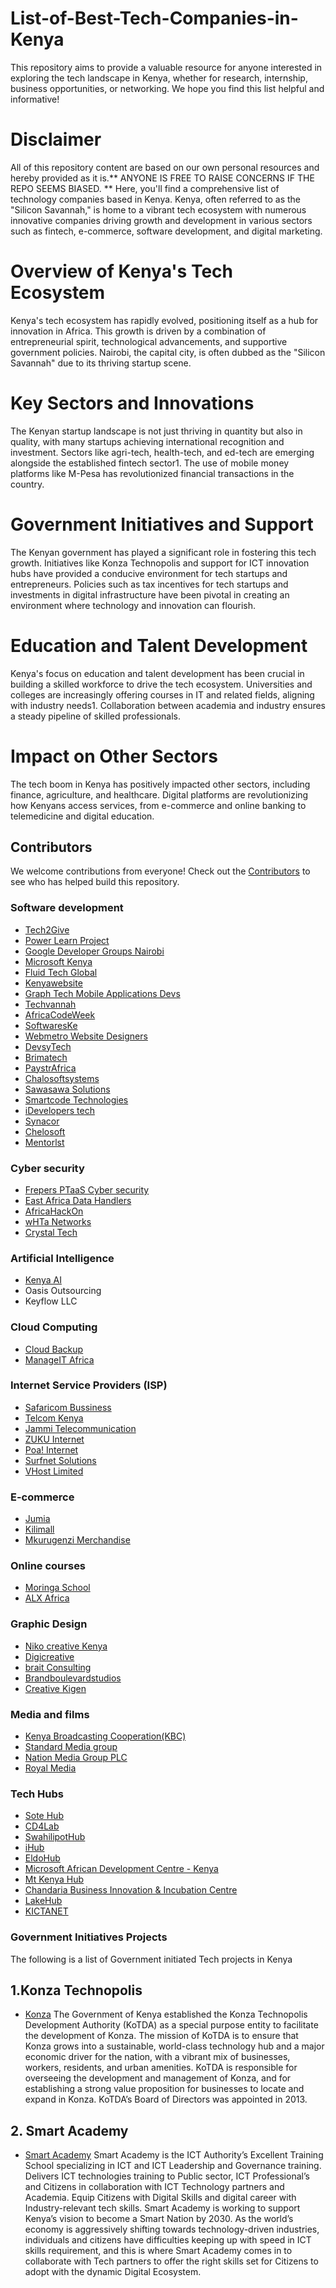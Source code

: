 # List-of-Best-Tech-Companies-in-Kenya
This repository aims to provide a valuable resource for anyone interested in exploring the tech landscape in Kenya, whether for research, internship, business opportunities, or networking. We hope you find this list helpful and informative!

# Disclaimer 
All of this repository content are based on our own personal resources and hereby provided as it is.** ANYONE IS FREE TO RAISE CONCERNS IF THE REPO SEEMS BIASED. ** Here, you'll find a comprehensive list of technology companies based in Kenya. Kenya, often referred to as the "Silicon Savannah," is home to a vibrant tech ecosystem with numerous innovative companies driving growth and development in various sectors such as fintech, e-commerce, software development, and digital marketing.


# Overview of Kenya's Tech Ecosystem
Kenya's tech ecosystem has rapidly evolved, positioning itself as a hub for innovation in Africa. This growth is driven by a combination of entrepreneurial spirit, technological advancements, and supportive government policies. Nairobi, the capital city, is often dubbed as the "Silicon Savannah" due to its thriving startup scene.

# Key Sectors and Innovations
The Kenyan startup landscape is not just thriving in quantity but also in quality, with many startups achieving international recognition and investment. Sectors like agri-tech, health-tech, and ed-tech are emerging alongside the established fintech sector1. The use of mobile money platforms like M-Pesa has revolutionized financial transactions in the country.

# Government Initiatives and Support
The Kenyan government has played a significant role in fostering this tech growth. Initiatives like Konza Technopolis and support for ICT innovation hubs have provided a conducive environment for tech startups and entrepreneurs. Policies such as tax incentives for tech startups and investments in digital infrastructure have been pivotal in creating an environment where technology and innovation can flourish.

# Education and Talent Development
Kenya's focus on education and talent development has been crucial in building a skilled workforce to drive the tech ecosystem. Universities and colleges are increasingly offering courses in IT and related fields, aligning with industry needs1. Collaboration between academia and industry ensures a steady pipeline of skilled professionals.

# Impact on Other Sectors
The tech boom in Kenya has positively impacted other sectors, including finance, agriculture, and healthcare. Digital platforms are revolutionizing how Kenyans access services, from e-commerce and online banking to telemedicine and digital education.


## Contributors

We welcome contributions from everyone! Check out the [Contributors](https://github.com/wekesaryan/List-of-Best-Tech-Companies-in-Kenya/graphs/contributors) to see who has helped build this repository.



### Software development

- [Tech2Give](https://teach2give.com/#)
- [Power Learn Project](https://powerlearnprojectafrica.org/)
- [Google Developer Groups Nairobi](https://gdg.community.dev/gdg-nairobi/)
- [Microsoft Kenya](https://www.microsoft.com/en-us/contact_en-ke.aspx)
- [Fluid Tech Global](https://fluidtechglobal.com/)
- [Kenyawebsite](https://kenyawebsite.com/)
- [Graph Tech Mobile Applications Devs](https://graph.co.ke/)
- [Techvannah](https://techvannah.com/)
- [AfricaCodeWeek](https://africacodeweek.org/)
- [SoftwaresKe](https://www.softwareske.com/)
- [Webmetro Website Designers](https://webmetro.co.ke/)
- [DevsyTech](https://devsytech.com/)
- [Brimatech](https://www.brimmatech.co.ke/)
- [PaystrAfrica](https://paystarafrica.com/)
- [Chalosoftsystems](https://chalosoftsystems.co.ke/)
- [Sawasawa Solutions](https://sawasawa.com/)
- [Smartcode Technologies](https://www.smartcode.co.ke/)
- [iDevelopers tech](https://idevelopertechnologies.co.ke/)
- [Synacor](https://www.synacor.co.ke/)
- [Chelosoft](https://chalosoftsystems.co.ke/)
- [Mentorlst](https://mentorlst.com/dashboard)



### Cyber security

 - [Frepers PTaaS Cyber security](https://frepers.co.ke/)
 - [East Africa Data Handlers](https://eadatahandlers.co.ke/)
 - [AfricaHackOn](https://africahackon.com/)
 - [wHTa Networks](https://whtanetworks.com/)
 - [Crystal Tech](https://crystaltech.co.ke/)



### Artificial Intelligence

 - [Kenya AI](https://kenya.ai/)
 - Oasis Outsourcing
 - Keyflow LLC


### Cloud Computing

- [Cloud Backup](https://cloudbackup.co.ke/)
- [ManageIT Africa](https://manageitafrica.com/)


### Internet Service Providers (ISP)

- [Safaricom Bussiness](https://www.safaricom.co.ke/)
- [Telcom Kenya](https://telkom.co.ke/)
- [Jammi Telecommunication](https://jtl.co.ke/)
- [ZUKU Internet](https://zuku.co.ke/triple-play/)
- [Poa! Internet](https://poa.co.ke/)
- [Surfnet Solutions](https://surfnetsolution.com/)
- [VHost Limited](https://vhost.bz/)


### E-commerce

- [Jumia](https://www.jumia.co.ke)
- [Kilimall](https://www.kilimall.co.ke/)
- [Mkurugenzi Merchandise](https://mkurugenzi.co.ke/)

### Online courses

 - [Moringa School](https://moringaschool.com/)
 - [ALX Africa](https://www.alxafrica.com/programmes/)


### Graphic Design

 - [Niko creative Kenya](https://www.nikocreative.co.ke/)
 - [Digicreative](https://digicreative.co.ke/)
 - [brait Consulting](https://braitconsulting.com/)
 - [Brandboulevardstudios](https://brandboulevardstudios.com/)
 - [Creative Kigen](https://creativekigen.com/)


### Media and films
 - [Kenya Broadcasting Cooperation(KBC)](https://kbctv.co.ke/)
 - [Standard Media group](https://www.standardmedia.co.ke/)
 - [Nation Media Group PLC](https://www.nationmedia.com/)
 - [Royal Media](https://royalmedia.co.ke/)
   


### Tech Hubs
 - [Sote Hub](https://www.sotehub.com/)
 - [CD4Lab](https://computerscience.uonbi.ac.ke/)
 - [SwahilipotHub](https://www.swahilipothub.co.ke)
 - [iHub](https://ihub.co.ke/)
 - [EldoHub](https://eldohub.co.ke/)
 - [Microsoft African Development Centre - Kenya](https://www.microsoft.com/madc)
 - [Mt Kenya Hub](https://mtkenyahub.com/ea/)
 - [Chandaria Business Innovation & Incubation Centre](https://www.ku.ac.ke/iiuil/)
 - [LakeHub](https://www.lakehub.co.ke/)
 - [KICTANET](https://www.kictanet.or.ke/)
    


### Government Initiatives Projects

The following is a list of Government initiated Tech projects in Kenya


## 1.Konza Technopolis
- [Konza](https://konza.go.ke/)
The Government of Kenya established the Konza Technopolis Development Authority (KoTDA) as a special purpose entity to facilitate the development of Konza. The mission of KoTDA is to ensure that Konza grows into a sustainable, world-class technology hub and a major economic driver for the nation, with a vibrant mix of businesses, workers, residents, and urba​​n amenities. KoTDA is responsible for overseeing the development and management of Konza, and for establishing a strong value proposition for businesses to locate and expand in Konza. KoTDA’s Board of Directors was appointed in 2013.

 ## 2. Smart Academy
 - [Smart Academy](https://www.smartacademy.go.ke/)
Smart Academy is the ICT Authority’s Excellent Training School specializing in ICT and ICT Leadership and Governance training. Delivers ICT technologies training to Public sector, ICT Professional’s and Citizens in collaboration with ICT Technology partners and Academia. Equip Citizens with Digital Skills and digital career with Industry-relevant tech skills.
Smart Academy is working to support Kenya’s vision to become a Smart Nation by 2030. As the world’s economy is aggressively shifting towards technology-driven industries, individuals and citizens have difficulties keeping up with speed in ICT skills requirement, and this is where Smart Academy comes in to collaborate with Tech partners to offer the right skills set for Citizens to adopt with the dynamic Digital Ecosystem.
 








